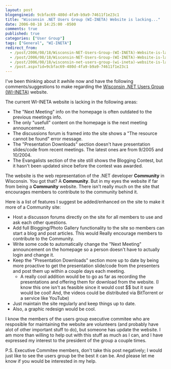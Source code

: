 ```yaml
---
layout: post
blogengineid: 9cbfac69-480d-4fa9-b9a9-74611f1e23c1
title: "Wisconsin .NET Users Group (WI-INETA) Website is lacking..."
date: 2006-08-18 14:25:00 -0500
comments: true
published: true
categories: ["User Group"]
tags: ["General", "WI-INETA"]
redirect_from: 
  - /post/2006/08/18/Wisconsin-NET-Users-Group-(WI-INETA)-Website-is-lacking.aspx
  - /post/2006/08/18/Wisconsin-NET-Users-Group-(WI-INETA)-Website-is-lacking
  - /post/2006/08/18/wisconsin-net-users-group-(wi-ineta)-website-is-lacking
  - /post.aspx?id=9cbfac69-480d-4fa9-b9a9-74611f1e23c1
---
```

<!-- more -->


I&#39;ve been thinking about it awhile now and have the following comments/suggestions to make regarding the <a href="http://wi-ineta.org/">Wisconsin .NET Users Group (WI-INETA)</a> website.



The current WI-INETA website is lacking in the following areas:

<ul>
	<li>The &quot;Next Meeting&quot; info on the homepage is often outdated to the previous meetings info. </li>
	<li>The only &quot;usefull&quot; content on the homepage is the next meeting announcement. </li>
	<li>The discussions forum is framed into the site shows a &quot;The resource cannot be found&quot; error message. </li>
	<li>The &quot;Presentation Downloads&quot; section doesn&#39;t have presentation slides/code from recent meetings. The latest ones are from 9/2005 and 10/2004. </li>
	<li>The Evangalists section of the site still shows the Blogging Contest, but it hasn&#39;t been updated since before the contest was awarded.</li>
</ul>


The website is the web representation of the .NET developer **Community** in Wisconsin. You got that? A **Community**. But in my eyes the website if far from being a **Community** website. There isn&#39;t really much on the site that encourages members to contribute to the community behind it.



Here is a list of features I suggest be added/enhanced on the site to make it more of a Community site:

<ul>
	<li>Host a discusson forums directly on the site for all members to use and ask each other questions. </li>
	<li>Add full Blogging/Photo Gallery functionality to the site so members can start a blog and post articles. This would Really encourage members to contribute to the Community. </li>
	<li>Write some code to automatically change the &quot;Next Meeting&quot; announcement on the homepage so a person doesn&#39;t have to actually login and change it. </li>
	<li>Keep the &quot;Presentation Downloads&quot; section more up to date by being more proactive to get the presentation slide/code from the presenters and post them up within a couple days each meeting. 
	<ul>
		<li>A really cool addition would be to go as far as recording the presentations and offering them for download from the website. (I know this one isn&#39;t as feasible since it would cost $$ but it sure would be cool! And, the videos could be distributed via BitTorrent or a service like YouTube)</li>
	</ul>
	</li>
	<li>Just maintain the site regularly and keep things up to date. </li>
	<li>Also, a graphic redesign would be cool.</li>
</ul>


I know the members of the users group executive commitee who are resposible for maintaining the website are volunteers (and probably have alot of other important stuff to do), but someone has update the website. I am more than willing to help out with this stuff as much as I can, and I have expressed my interest to the president of the group a couple times.



P.S. Executive Commitee members, don&#39;t take this post negatively; I would just like to see the users group be the best it can be. And please let me know if you would be interested in my help.

